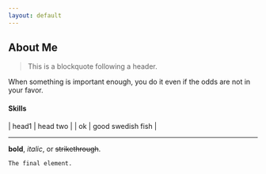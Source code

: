 ```yaml
---
layout: default
---
```


## About Me

> This is a blockquote following a header.

When something is important enough, you do it even if the odds are not in your favor.


#### Skills

| head1        | head two          |
| ok           | good swedish fish |

* * *
**bold**, _italic_, or ~~strikethrough~~.

```
The final element.
```
